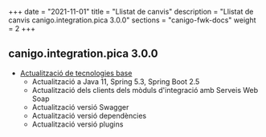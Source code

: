 +++
date        = "2021-11-01"
title       = "Llistat de canvis"
description = "Llistat de canvis canigo.integration.pica 3.0.0"
sections    = "canigo-fwk-docs"
weight		= 2
+++

## canigo.integration.pica 3.0.0

- [Actualització de tecnologies base](/noticies/2021-10-25-CAN-actualitzacio-canigo-3_6_0/)
   - Actualització a Java 11, Spring 5.3, Spring Boot 2.5
   - Actualització dels clients dels mòduls d'integració amb Serveis Web Soap
   - Actualització versió Swagger
   - Actualització versió dependències
   - Actualització versió plugins